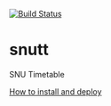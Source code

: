 [![Build Status](https://travis-ci.org/wafflestudio/snutt.svg?branch=master)](https://travis-ci.org/wafflestudio/snutt)

# snutt
SNU Timetable

[How to install and deploy](https://github.com/wafflestudio/snutt/wiki/Deploying-2.0.0)
